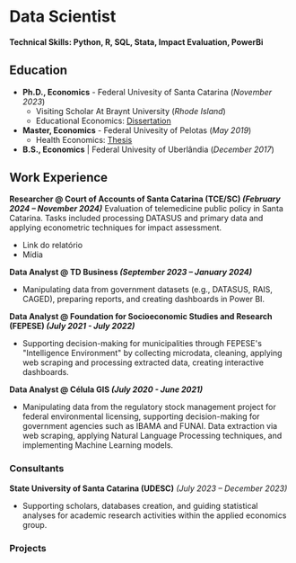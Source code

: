 # Data Scientist

#### Technical Skills: Python, R, SQL, Stata, Impact Evaluation, PowerBi

## Education
- **Ph.D., Economics** - Federal Univesity of Santa Catarina (*November 2023*) 
    - Visiting Scholar At Braynt University (*Rhode Island*)
    - Educational Economics: [Dissertation](https://pergamum.ufsc.br/acervo/385288)
- **Master, Economics** - Federal Univesity of Pelotas (*May 2019*)
    - Health Economics: [Thesis](https://wp.ufpel.edu.br/ppgom/files/2019/09/Victor-Buttignon.pdf)
- **B.S., Economics** | Federal Univesity of Uberlândia (*December 2017*)

## Work Experience

**Researcher @ Court of Accounts of Santa Catarina  (TCE/SC) *(February 2024 – November 2024)***
Evaluation of telemedicine public policy in Santa Catarina. Tasks included processing DATASUS and primary data and applying econometric techniques for impact assessment. 

- Link do relatório
- Mídia

**Data Analyst @ TD Business *(September 2023 – January 2024)*** 
-	Manipulating data from government datasets (e.g., DATASUS, RAIS, CAGED), preparing reports, and creating dashboards in Power BI. 

**Data Analyst @ Foundation for Socioeconomic Studies and Research (FEPESE) *(July 2021 - July 2022)*** 
-	Supporting decision-making for municipalities through FEPESE's "Intelligence Environment" by collecting microdata, cleaning, applying web scraping and processing extracted data, creating interactive dashboards. 

**Data Analyst @ Célula GIS *(July 2020 - June 2021)*** 
-	Manipulating data from the regulatory stock management project for federal environmental licensing, supporting decision-making for government agencies such as IBAMA and FUNAI. Data extraction via web scraping, applying Natural Language Processing techniques, and implementing Machine Learning models. 


### Consultants 
**State University of Santa Catarina (UDESC)** *(July 2023 – December 2023)* 
-	Supporting scholars, databases creation, and guiding statistical analyses for academic research activities within the applied economics group. 

### Projects